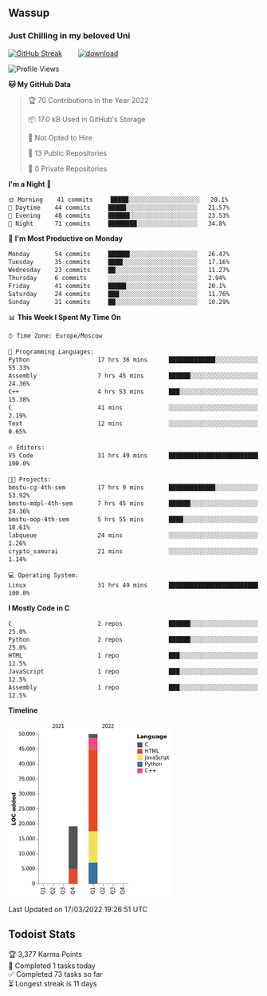 ## Wassup 
### Just Chilling in my beloved Uni 

<!--
-->

[![GitHub Streak](http://github-readme-streak-stats.herokuapp.com?user=archeoss&theme=shades-of-purple&hide_border=true&date_format=j%20M%5B%20Y%5D)](https://git.io/streak-stats)&nbsp;&nbsp;&nbsp;&nbsp;&nbsp;&nbsp;&nbsp;&nbsp;[![download](https://user-images.githubusercontent.com/68448737/147796309-d8b65b1d-4dde-40d9-b03a-2b42aaa6cd43.jpeg)
](https://bmstu.ru/)

<!--START_SECTION:waka-->
![Profile Views](http://img.shields.io/badge/Profile%20Views-28-blue)

**🐱 My GitHub Data** 

> 🏆 70 Contributions in the Year 2022
 > 
> 📦 17.0 kB Used in GitHub's Storage 
 > 
> 🚫 Not Opted to Hire
 > 
> 📜 13 Public Repositories 
 > 
> 🔑 0 Private Repositories  
 > 
**I'm a Night 🦉** 

```text
🌞 Morning    41 commits     █████░░░░░░░░░░░░░░░░░░░░   20.1% 
🌆 Daytime    44 commits     █████░░░░░░░░░░░░░░░░░░░░   21.57% 
🌃 Evening    48 commits     ██████░░░░░░░░░░░░░░░░░░░   23.53% 
🌙 Night      71 commits     ████████░░░░░░░░░░░░░░░░░   34.8%

```
📅 **I'm Most Productive on Monday** 

```text
Monday       54 commits     ██████░░░░░░░░░░░░░░░░░░░   26.47% 
Tuesday      35 commits     ████░░░░░░░░░░░░░░░░░░░░░   17.16% 
Wednesday    23 commits     ██░░░░░░░░░░░░░░░░░░░░░░░   11.27% 
Thursday     6 commits      ░░░░░░░░░░░░░░░░░░░░░░░░░   2.94% 
Friday       41 commits     █████░░░░░░░░░░░░░░░░░░░░   20.1% 
Saturday     24 commits     ███░░░░░░░░░░░░░░░░░░░░░░   11.76% 
Sunday       21 commits     ██░░░░░░░░░░░░░░░░░░░░░░░   10.29%

```


📊 **This Week I Spent My Time On** 

```text
⌚︎ Time Zone: Europe/Moscow

💬 Programming Languages: 
Python                   17 hrs 36 mins      █████████████░░░░░░░░░░░░   55.33% 
Assembly                 7 hrs 45 mins       ██████░░░░░░░░░░░░░░░░░░░   24.36% 
C++                      4 hrs 53 mins       ███░░░░░░░░░░░░░░░░░░░░░░   15.38% 
C                        41 mins             ░░░░░░░░░░░░░░░░░░░░░░░░░   2.19% 
Text                     12 mins             ░░░░░░░░░░░░░░░░░░░░░░░░░   0.65%

🔥 Editors: 
VS Code                  31 hrs 49 mins      █████████████████████████   100.0%

🐱‍💻 Projects: 
bmstu-cg-4th-sem         17 hrs 9 mins       █████████████░░░░░░░░░░░░   53.92% 
bmstu-mdpl-4th-sem       7 hrs 45 mins       ██████░░░░░░░░░░░░░░░░░░░   24.36% 
bmstu-oop-4th-sem        5 hrs 55 mins       ████░░░░░░░░░░░░░░░░░░░░░   18.61% 
labqueue                 24 mins             ░░░░░░░░░░░░░░░░░░░░░░░░░   1.26% 
crypto_samurai           21 mins             ░░░░░░░░░░░░░░░░░░░░░░░░░   1.14%

💻 Operating System: 
Linux                    31 hrs 49 mins      █████████████████████████   100.0%

```

**I Mostly Code in C** 

```text
C                        2 repos             ██████░░░░░░░░░░░░░░░░░░░   25.0% 
Python                   2 repos             ██████░░░░░░░░░░░░░░░░░░░   25.0% 
HTML                     1 repo              ███░░░░░░░░░░░░░░░░░░░░░░   12.5% 
JavaScript               1 repo              ███░░░░░░░░░░░░░░░░░░░░░░   12.5% 
Assembly                 1 repo              ███░░░░░░░░░░░░░░░░░░░░░░   12.5%

```


**Timeline**

![Chart not found](https://raw.githubusercontent.com/archeoss/archeoss/master/charts/bar_graph.png) 


 Last Updated on 17/03/2022 19:26:51 UTC
<!--END_SECTION:waka-->

## Todoist Stats

<!-- TODO-IST:START -->
🏆  3,377 Karma Points           
🌸  Completed 1 tasks today           
✅  Completed 73 tasks so far           
⏳  Longest streak is 11 days
<!-- TODO-IST:END -->
